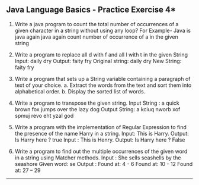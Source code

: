 **********Java Language Basics - Practice Exercise 4***********
----------------------------------------------------------------------------------------------------
1. Write a java program to count the total number of occurrences of a given character in a string
without using any loop?
For Example- Java is java again java again count number of occurrence of a in the given string

2. Write a program to replace all d with f and all l with t in the given String
Input: daily dry
Output: faity fry
Original string: daily dry
New String: faity fry

3. Write a program that sets up a String variable containing a paragraph of text of your choice.
a. Extract the words from the text and sort them into alphabetical order.
b. Display the sorted list of words.

4. Write a program to transpose the given string.
 Input String : a quick brown fox jumps over the lazy dog
 Output String: a kciuq nworb xof spmuj revo eht yzal god
 
5. Write a program with the implementation of Regular Expression to find the presence of the name
Harry in a string.
 Input: This is Harry.
 Output: Is Harry here ? true
 Input : This is Henry.
 Output: Is Harry here ? False
 
6. Write a program to find out the multiple occurrences of the given word in a string using Matcher
methods.
 Input : She sells seashells by the seashore
 Given word: se
 Output :
 Found at: 4 - 6
 Found at: 10 - 12
 Found at: 27 – 29
-------------------------------------------------------------------------------------------------------------------------------------
